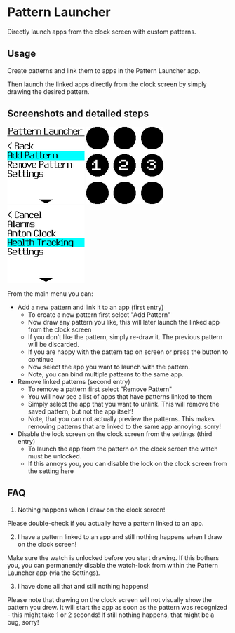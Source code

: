 # Pattern Launcher

Directly launch apps from the clock screen with custom patterns.

## Usage

Create patterns and link them to apps in the Pattern Launcher app.

Then launch the linked apps directly from the clock screen by simply drawing the desired pattern.

## Screenshots and detailed steps

![](main_menu.png)
![](add_pattern.png)
![](select_app.png)

From the main menu you can:
- Add a new pattern and link it to an app (first entry)
    - To create a new pattern first select "Add Pattern"
    - Now draw any pattern you like, this will later launch the linked app from the clock screen
    - If you don't like the pattern, simply re-draw it. The previous pattern will be discarded.
    - If you are happy with the pattern tap on screen or press the button to continue
    - Now select the app you want to launch with the pattern.
    - Note, you can bind multiple patterns to the same app.
- Remove linked patterns (second entry)
    - To remove a pattern first select "Remove Pattern"
    - You will now see a list of apps that have patterns linked to them
    - Simply select the app that you want to unlink. This will remove the saved pattern, but not the app itself!
    - Note, that you can not actually preview the patterns. This makes removing patterns that are linked to the same app annoying. sorry!
- Disable the lock screen on the clock screen from the settings (third entry)
    - To launch the app from the pattern on the clock screen the watch must be unlocked.
    - If this annoys you, you can disable the lock on the clock screen from the setting here

## FAQ

1) Nothing happens when I draw on the clock screen!

Please double-check if you actually have a pattern linked to an app.

2) I have a pattern linked to an app and still nothing happens when I draw on the clock screen!

Make sure the watch is unlocked before you start drawing. If this bothers you, you can permanently disable the watch-lock from within the Pattern Launcher app (via the Settings).

3) I have done all that and still nothing happens!

Please note that drawing on the clock screen will not visually show the pattern you drew. It will start the app as soon as the pattern was recognized - this might take 1 or 2 seconds! If still nothing happens, that might be a bug, sorry!
